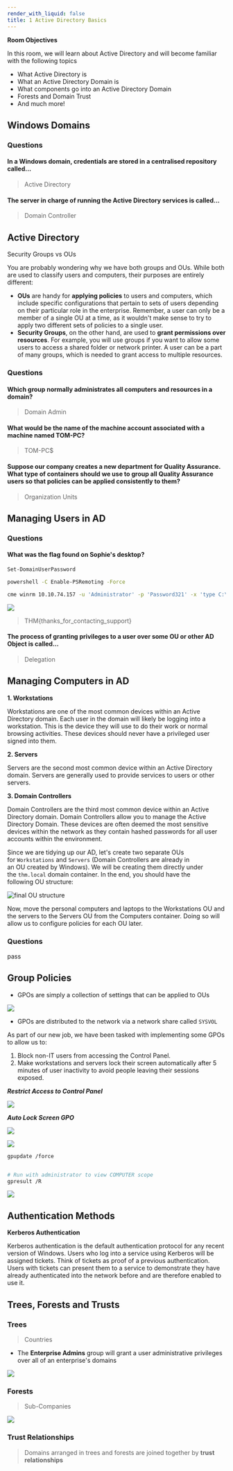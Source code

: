 ```yaml
---
render_with_liquid: false
title: 1 Active Directory Basics
---
```




**Room Objectives**

In this room, we will learn about Active Directory and will become familiar with the following topics

- What Active Directory is
- What an Active Directory Domain is
- What components go into an Active Directory Domain
- Forests and Domain Trust
- And much more!


## Windows Domains


### Questions


#### In a Windows domain, credentials are stored in a centralised repository called...

> Active Directory


#### The server in charge of running the Active Directory services is called...

> Domain Controller



## Active Directory

Security Groups vs OUs

You are probably wondering why we have both groups and OUs. While both are used to classify users and computers, their purposes are entirely different:

- **OUs** are handy for **applying policies** to users and computers, which include specific configurations that pertain to sets of users depending on their particular role in the enterprise. Remember, a user can only be a member of a single OU at a time, as it wouldn't make sense to try to apply two different sets of policies to a single user.
- **Security Groups**, on the other hand, are used to **grant permissions over resources**. For example, you will use groups if you want to allow some users to access a shared folder or network printer. A user can be a part of many groups, which is needed to grant access to multiple resources.


### Questions


#### Which group normally administrates all computers and resources in a domain?

> Domain Admin


#### What would be the name of the machine account associated with a machine named TOM-PC?

> TOM-PC$


#### Suppose our company creates a new department for Quality Assurance. What type of containers should we use to group all Quality Assurance users so that policies can be applied consistently to them?

> Organization Units


## Managing Users in AD


### Questions


#### What was the flag found on Sophie's desktop?

```bash
Set-DomainUserPassword

powershell -C Enable-PSRemoting -Force
```

```bash
cme winrm 10.10.74.157 -u 'Administrator' -p 'Password321' -x 'type C:\Users\sophie\Desktop\flag.txt'
```

![](/assets/obsidian/91c35c86f2f02008636e92ef6996bd43.png)

> THM{thanks_for_contacting_support}


#### The process of granting privileges to a user over some OU or other AD Object is called...

> Delegation


## Managing Computers in AD

**1. Workstations**

Workstations are one of the most common devices within an Active Directory domain. Each user in the domain will likely be logging into a workstation. This is the device they will use to do their work or normal browsing activities. These devices should never have a privileged user signed into them.  

**2. Servers**

Servers are the second most common device within an Active Directory domain. Servers are generally used to provide services to users or other servers.

**3. Domain Controllers**

Domain Controllers are the third most common device within an Active Directory domain. Domain Controllers allow you to manage the Active Directory Domain. These devices are often deemed the most sensitive devices within the network as they contain hashed passwords for all user accounts within the environment.

Since we are tidying up our AD, let's create two separate OUs for `Workstations` and `Servers` (Domain Controllers are already in an OU created by Windows). We will be creating them directly under the `thm.local` domain container. In the end, you should have the following OU structure:

![final OU structure](https://tryhackme-images.s3.amazonaws.com/user-uploads/5ed5961c6276df568891c3ea/room-content/09405010962071f21c6dee7b4eb8c59a.png)

Now, move the personal computers and laptops to the Workstations OU and the servers to the Servers OU from the Computers container. Doing so will allow us to configure policies for each OU later.


### Questions

pass


## Group Policies

- GPOs are simply a collection of settings that can be applied to OUs

![](/assets/obsidian/a5e238539880dc26e4ff3c3d88a30a10.png)

- GPOs are distributed to the network via a network share called `SYSVOL`

As part of our new job, we have been tasked with implementing some GPOs to allow us to:

1. Block non-IT users from accessing the Control Panel.
2. Make workstations and servers lock their screen automatically after 5 minutes of user inactivity to avoid people leaving their sessions exposed.

**_Restrict Access to Control Panel_**

![](/assets/obsidian/c96965a8222c3f68cb1b0d5e871f23f9.png)

**_Auto Lock Screen GPO_**

![](/assets/obsidian/e56e3c6ffc04a7ee96bde79a76e9bcab.png)

![](/assets/obsidian/11d5418fe55162a86735f9992fe56b2f.png)

```bash
gpupdate /force


# Run with administrator to view COMPUTER scope
gpresult /R
```

![](/assets/obsidian/a825ead13df68e524a9a4091c4f1afd6.png)

## Authentication Methods

**Kerberos Authentication**

Kerberos authentication is the default authentication protocol for any recent version of Windows. Users who log into a service using Kerberos will be assigned tickets. Think of tickets as proof of a previous authentication. Users with tickets can present them to a service to demonstrate they have already authenticated into the network before and are therefore enabled to use it.


## Trees, Forests and Trusts


### Trees

> Countries

- The **Enterprise Admins** group will grant a user administrative privileges over all of an enterprise's domains

![](/assets/obsidian/1649da4723aa16356600268763cfc1ec.png)



### Forests

> Sub-Companies

![](/assets/obsidian/6bc03d960b26a15f62df67c7c63ceca1.png)


### Trust Relationships

> Domains arranged in trees and forests are joined together by **trust relationships**

